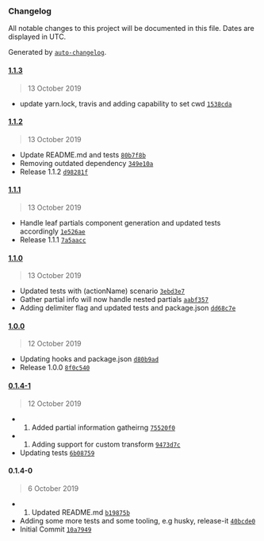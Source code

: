 ### Changelog

All notable changes to this project will be documented in this file. Dates are displayed in UTC.

Generated by [`auto-changelog`](https://github.com/CookPete/auto-changelog).

#### [1.1.3](https://github.com/ygongdev/ember-partial-codemod/compare/1.1.2...1.1.3)

> 13 October 2019

- update yarn.lock, travis and adding capability to set cwd [`1538cda`](https://github.com/ygongdev/ember-partial-codemod/commit/1538cda4efe34a7132b044bb67055a800be4e888)

#### [1.1.2](https://github.com/ygongdev/ember-partial-codemod/compare/1.1.1...1.1.2)

> 13 October 2019

- Update README.md and tests [`80b7f8b`](https://github.com/ygongdev/ember-partial-codemod/commit/80b7f8bef10662d36cd5c2f16edeaee19e3a2341)
- Removing outdated dependency [`349e10a`](https://github.com/ygongdev/ember-partial-codemod/commit/349e10a4bf48bd18f577099cef903462a766e80f)
- Release 1.1.2 [`d98281f`](https://github.com/ygongdev/ember-partial-codemod/commit/d98281f1adf92bc0f5d7bb0050d7336526244b1b)

#### [1.1.1](https://github.com/ygongdev/ember-partial-codemod/compare/1.1.0...1.1.1)

> 13 October 2019

- Handle leaf partials component generation and updated tests accordingly [`1e526ae`](https://github.com/ygongdev/ember-partial-codemod/commit/1e526ae257a39c7f8ef673c72046bc3d1e9a006e)
- Release 1.1.1 [`7a5aacc`](https://github.com/ygongdev/ember-partial-codemod/commit/7a5aacc333089def54e77988689f62c242dd4745)

#### [1.1.0](https://github.com/ygongdev/ember-partial-codemod/compare/1.0.0...1.1.0)

> 13 October 2019

- Updated tests with (actionName) scenario [`3ebd3e7`](https://github.com/ygongdev/ember-partial-codemod/commit/3ebd3e7cbc577ced98da94d42f4b37ea15c0df58)
- Gather partial info will now handle nested partials [`aabf357`](https://github.com/ygongdev/ember-partial-codemod/commit/aabf35738df6cef05744f1b8ce746e5f6adf2766)
- Adding delimiter flag and updated tests and package.json [`dd68c7e`](https://github.com/ygongdev/ember-partial-codemod/commit/dd68c7e71bd92847bcb84222f825a784e193c9c5)

#### [1.0.0](https://github.com/ygongdev/ember-partial-codemod/compare/0.1.4-1...1.0.0)

> 12 October 2019

- Updating hooks and package.json [`d80b9ad`](https://github.com/ygongdev/ember-partial-codemod/commit/d80b9adb536d4c52348c2e3f75beb5ae9d511c56)
- Release 1.0.0 [`8f0c540`](https://github.com/ygongdev/ember-partial-codemod/commit/8f0c540b3a0150b8e56bbcc2604cda09279dd43f)

#### [0.1.4-1](https://github.com/ygongdev/ember-partial-codemod/compare/0.1.4-0...0.1.4-1)

> 12 October 2019

- 1. Added partial information gatheirng [`75520f0`](https://github.com/ygongdev/ember-partial-codemod/commit/75520f092a3a3fb9cdba094e4edb7d80ba5fb37a)
- 1. Adding support for custom transform [`9473d7c`](https://github.com/ygongdev/ember-partial-codemod/commit/9473d7cb0f7a8f067a89b743c31c6d6a26b90faf)
- Updating tests [`6b08759`](https://github.com/ygongdev/ember-partial-codemod/commit/6b0875907da6e3a04cad8f4130f41ed6c5cfdbf8)

#### 0.1.4-0

> 6 October 2019

- 1. Updated README.md [`b19875b`](https://github.com/ygongdev/ember-partial-codemod/commit/b19875bd96e97d2aa3e18292bd7119af30122df9)
- Adding some more tests and some tooling, e.g husky, release-it [`40bcde0`](https://github.com/ygongdev/ember-partial-codemod/commit/40bcde0b1cdff2b6be2bd2f61ebd2b4f352fd56c)
- Initial Commit [`10a7949`](https://github.com/ygongdev/ember-partial-codemod/commit/10a7949fa5922adac4e9abfc01814c1838d7ebb4)
